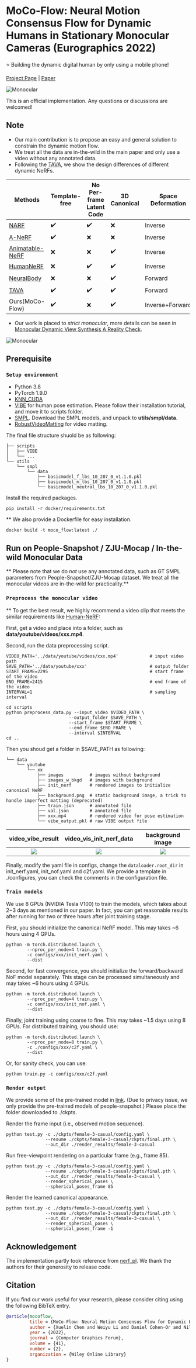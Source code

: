 # MoCo-Flow: Neural Motion Consensus Flow for Dynamic Humans in Stationary Monocular Cameras (Eurographics 2022)

:star: Building the dynamic digital human by only using a mobile phone!

[Project Page](https://wyysf-98.github.io/MoCo_Flow/) | [Paper](https://arxiv.org/pdf/2106.04477.pdf)

![Monocular](https://wyysf-98.github.io/MoCo_Flow/assets/images/teaser.gif)

This is an official implementation. Any questions or discussions are welcomed!

## Note
* Our main contribution is to propose an easy and general solution to constrain the dynamic motion flow.
* We treat all the data are in-the-wild in the main paper and only use a video without any annotated data.
* Following the [TAVA](https://arxiv.org/pdf/2206.08929.pdf), we show the design differences of different dynamic NeRFs.

| Methods                                                 | Template-free      | No Per-frame Latent Code | 3D Canonical       | Space Deformation |
|---------------------------------------------------------|--------------------|--------------------------|--------------------|-------------------|
| [ NARF ]( https://arxiv.org/abs/2104.03110 )            | :heavy_check_mark: |    :heavy_check_mark:    |         :x:        |      Inverse      |
| [ A-NeRF ]( https://arxiv.org/abs/2102.06199 )          | :heavy_check_mark: |            :x:           |         :x:        |      Inverse      |
| [ Animatable-NeRF ]( https://arxiv.org/abs/2105.02872 ) |         :x:        |            :x:           | :heavy_check_mark: |      Inverse      |
| [ HumanNeRF ]( https://arxiv.org/abs/2201.04127 )       |         :x:        |    :heavy_check_mark:    | :heavy_check_mark: |      Inverse      |
| [ NeuralBody ]( https://arxiv.org/abs/2012.15838 )      |         :x:        |            :x:           | :heavy_check_mark: |      Forward      |
| [ TAVA ]( https://arxiv.org/pdf/2206.08929.pdf )        | :heavy_check_mark: |    :heavy_check_mark:    | :heavy_check_mark: |      Forward      |
| Ours(MoCo-Flow)                                         | :heavy_check_mark: |            :x:           | :heavy_check_mark: |  Inverse+Forward  |

* Our work is placed to *strict monocular*, more details can be seen in [Monocular Dynamic View Synthesis A Reality Check](https://arxiv.org/pdf/2210.13445.pdf).

![Monocular](https://wyysf-98.github.io/MoCo_Flow/assets/images/spectrum.gif)


## Prerequisite

### `Setup environment`
 - Python 3.8
 - PyTorch 1.9.0
 - [KNN_CUDA](https://github.com/unlimblue/KNN_CUDA)
 - [VIBE](https://github.com/mkocabas/VIBE) for human pose estimation. Please follow their installation tutorial, and move it to scripts folder.
 - [SMPL](https://smplify.is.tue.mpg.de/). Download the SMPL models, and unpack to **utils/smpl/data**. 
 - [RobustVideoMatting](https://github.com/PeterL1n/RobustVideoMatting) for video matting.

The final file structure shuold be as following:

```
├── scripts
│   ├── VIBE
│   └── ...
└── utils
    └── smpl
        └── data
            ├── basicmodel_f_lbs_10_207_0_v1.1.0.pkl
            ├── basicmodel_m_lbs_10_207_0_v1.1.0.pkl
            └── basicmodel_neutral_lbs_10_207_0_v1.1.0.pkl
```

Install the required packages.

    pip install -r docker/requirements.txt

** We also provide a Dockerfile for easy installation.

    docker build -t moco_flow:latest ./


## Run on People-Snapshot / ZJU-Mocap / In-the-wild Monocular Data

** Please note that we do *not* use any annotated data, such as GT SMPL parameters from People-Snapshot/ZJU-Mocap dataset. We treat all the monocular videos are in-the-wild for practicality.** 


### `Preprocess the monocular video`

** To get the best result, we highly recommend a video clip that meets the similar requirements like [Human-NeRF](https://github.com/chungyiweng/humannerf):

First, get a video and place into a folder, such as **data/youtube/videos/xxx.mp4**. 

Second, run the data preprocessing script.

    VIDEO_PATH='../data/youtube/videos/xxx.mp4'            # input video path
    SAVE_PATH='../data/youtube/xxx'                        # output folder 
    START_FRAME=2295                                       # start frame of the video
    END_FRAME=2415                                         # end frame of the video
    INTERVAL=1                                             # sampling interval

    cd scripts
    python preprocess_data.py --input_video $VIDEO_PATH \
                            --output_folder $SAVE_PATH \
                            --start_frame $START_FRAME \
                            --end_frame $END_FRAME \
                            --interval $INTERVAL
    cd ..

Then you shoud get a folder in $SAVE_PATH as following:

```
└── data
    └── youtube
        └── xx
            ├── images          # images without background
            ├── images_w_bkgd   # images with background
            ├── init_nerf       # rendered images to initialize canonical NeRF
            ├── background.png  # static background image, a trick to handle imperfect matting (deprecated)
            ├── train.json      # annotated file
            ├── val.json        # annotated file
            ├── xxx.mp4         # rendered video for pose estimation
            └── vibe_output.pkl # raw VIBE output file
```

video_vibe_result | video_vis_init_nerf_data | background image
:-: | :-: | :-:
<img src='assets/video_vibe_result_compressed.gif'></img> | <img src='assets/video_vis_init_nerf_data_compressed.gif'></img> | <img src='assets/background.png'></img> 

Finally, modify the yaml file in configs, change the `dataloader.root_dir` in init_nerf.yaml, init_nof.yaml and c2f.yaml. We provide a template in ./configures, you can check the comments in the configuration file.


### `Train models`

We use 8 GPUs (NVIDIA Tesla V100) to train the models, which takes about 2~3 days as mentioned in our paper.
In fact, you can get reasonable results after running for two or three hours after joint training stage.

First, you should initialize the canonical NeRF model. This may takes ~6 hours using 4 GPUs.

    python -m torch.distributed.launch \
            --nproc_per_node=4 train.py \
            -c configs/xxx/init_nerf.yaml \
            --dist

Second, for fast convergence, you should initialize the forward/backward NoF model separately. This stage can be processed simultaneously and may takes ~6 hours using 4 GPUs.

    python -m torch.distributed.launch \
            --nproc_per_node=4 train.py \
            -c configs/xxx/init_nof.yaml \
            --dist

Finally, joint training using coarse to fine. This may takes ~1.5 days using 8 GPUs.
For distributed training, you should use:

    python -m torch.distributed.launch \
            --nproc_per_node=8 train.py \
            -c ./configs/xxx/c2f.yaml \
            --dist

Or, for sanity check, you can use:

    python train.py -c configs/xxx/c2f.yaml


### `Render output`

We provide some of the pre-trained model in [link](https://1drv.ms/u/s!AuxALCooalaxoQkGJT1iJyc0Lax2?e=BAZuUo).
(Due to privacy issue, we only provide the pre-trained models of people-snapshot.)
Please place the folder downloaded to ./ckpts.

Render the frame input (i.e., observed motion sequence).

    python test.py -c ./ckpts/female-3-casual/config.yaml \
                   --resume ./ckpts/female-3-casual/ckpts/final.pth \
                   --out_dir ./render_results/female-3-casual

Run free-viewpoint rendering on a particular frame (e.g., frame 85).

    python test.py -c ./ckpts/female-3-casual/config.yaml \
                   --resume ./ckpts/female-3-casual/ckpts/final.pth \
                   --out_dir ./render_results/female-3-casual \
                   --render_spherical_poses \
                   --spherical_poses_frame 85

Render the learned canonical appearance.

    python test.py -c ./ckpts/female-3-casual/config.yaml \
                   --resume ./ckpts/female-3-casual/ckpts/final.pth \
                   --out_dir ./render_results/female-3-casual \
                   --render_spherical_poses \
                   --spherical_poses_frame -1
    

## Acknowledgement

The implementation partly took reference from [nerf_pl](https://github.com/kwea123/nerf_pl). We thank the authors for their generosity to release code.


## Citation

If you find our work useful for your research, please consider citing using the following BibTeX entry.

```BibTeX
@article{mocoflow,
         title = {MoCo-Flow: Neural Motion Consensus Flow for Dynamic Humans in Stationary Monocular Cameras},
         author = {Xuelin Chen and Weiyu Li and Daniel Cohen-Or and Niloy J. Mitra and Baoquan Chen},
         year = {2022},
         journal = {Computer Graphics Forum},
         volume = {41},
         number = {2},
         organization = {Wiley Online Library}
}
```